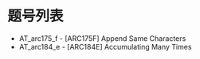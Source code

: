 # 题号列表

- AT_arc175_f - [ARC175F] Append Same Characters
- AT_arc184_e - [ARC184E] Accumulating Many Times
